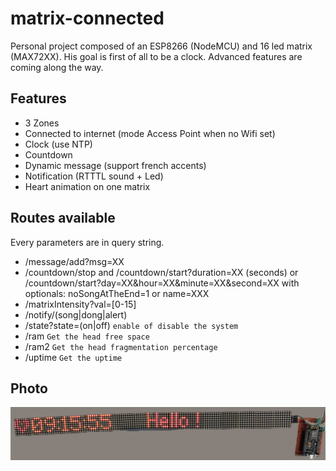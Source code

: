 # matrix-connected

Personal project composed of an ESP8266 (NodeMCU) and 16 led matrix (MAX72XX).
His goal is first of all to be a clock. Advanced features are coming along the way.

## Features

- 3 Zones
- Connected to internet (mode Access Point when no Wifi set)
- Clock (use NTP)
- Countdown
- Dynamic message (support french accents)
- Notification (RTTTL sound + Led)
- Heart animation on one matrix

## Routes available

Every parameters are in query string.

- /message/add?msg=XX
- /countdown/stop and /countdown/start?duration=XX (seconds) or /countdown/start?day=XX&hour=XX&minute=XX&second=XX with optionals: noSongAtTheEnd=1 or name=XXX 
- /matrixIntensity?val=[0-15]
- /notify/(song|dong|alert)
- /state?state=(on|off) `enable of disable the system`
- /ram `Get the head free space`
- /ram2 `Get the head fragmentation percentage`
- /uptime `Get the uptime`

## Photo

![Photo](.github/photo.jpg "Photo")
